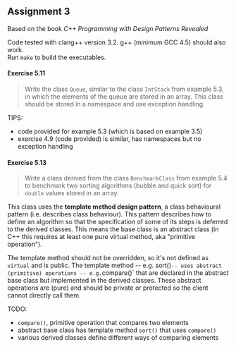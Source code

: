 Assignment 3
------------

Based on the book *C++ Programming with Design Patterns Revealed*

Code tested with clang++ version 3.2.
g++ (minimum GCC 4.5) should also work.  
Run `make` to build the executables.

#### Exercise 5.11
> Write the class `Queue`, similar to the class `IntStack` from example 5.3,
> in which the elements of the queue are stored in an array. This class should
> be stored in a namespace and use exception handling.

TIPS:
- code provided for example 5.3 (which is based on example 3.5)
- exercise 4.9 (code provided) is similar, has namespaces but no exception
  handling

#### Exercise 5.13
> Write a class derived from the class `BenchmarkClass` from example 5.4 to
> benchmark two sorting algorithms (bubble and quick sort) for `double` values
> stored in an array.

This class uses the **template method design pattern**, a class behavioural
pattern (i.e. describes class behaviour). This pattern describes how to define
an algorithm so that the specification of some of its steps is deferred to the
derived classes. This means the base class is an abstract class (in C++ this
requires at least one pure virtual method, aka "primitive operation").

The template method should not be overridden, so it's not defined as `virtual`
and is public. The template method -- e.g. sort()` -- uses abstract
(primitive) operations -- e.g. `compare()` that are declared in the abstract
base class but implemented in the derived classes. These abstract operations are
(pure) and should be private or protected so the client cannot directly call them.

TODO:
- `compare()`, primitive operation that compares two elements
- abstract base class has template method `sort()` that uses `compare()`
- various derived classes define different ways of comparing elements
